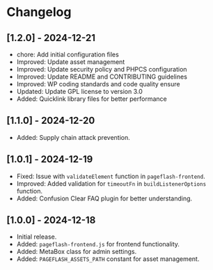 # Changelog
## [1.2.0] - 2024-12-21
- chore: Add initial configuration files 
- Improved: Update asset management
- Improved: Update security policy and PHPCS configuration
- Improved: Update README and CONTRIBUTING guidelines
- Improved: WP coding standards and code quality ensure
- Updated: Update GPL license to version 3.0
- Added: Quicklink library files for better performance

## [1.1.0] - 2024-12-20
- Added: Supply chain attack prevention.

## [1.0.1] - 2024-12-19
- Fixed: Issue with `validateElement` function in `pageflash-frontend`.
- Improved: Added validation for `timeoutFn` in `buildListenerOptions` function.
- Added: Confusion Clear FAQ plugin for better understanding.

## [1.0.0] - 2024-12-18
- Initial release.
- Added: `pageflash-frontend.js` for frontend functionality.
- Added: MetaBox class for admin settings.
- Added: `PAGEFLASH_ASSETS_PATH` constant for asset management.
